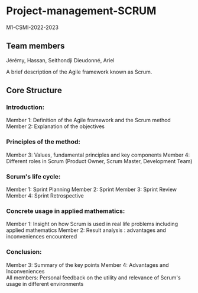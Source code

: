 # Project-management-SCRUM
M1-CSMI-2022-2023

## Team members 

Jérémy, Hassan, Seithondji Dieudonné, Ariel


A brief description of the Agile framework known as Scrum.

## Core Structure 

### Introduction:

  Member 1: Definition of the Agile framework and the Scrum method
  Member 2: Explanation of the objectives

### Principles of the method:

  Member 3: Values, fundamental principles and key components
  Member 4: Different roles in Scrum (Product Owner, Scrum Master, Development Team)

### Scrum's life cycle:

  Member 1: Sprint Planning
  Member 2: Sprint
  Member 3: Sprint Review
  Member 4: Sprint Retrospective

### Concrete usage in applied mathematics:

  Member 1: Insight on how Scrum is used in real life problems including applied mathematics
  Member 2: Result analysis : advantages and inconveniences encountered

### Conclusion:

  Member 3: Summary of the key points
  Member 4: Advantages and Inconveniences  
  All members: Personal feedback on the utility and relevance of Scrum's usage in different environments
